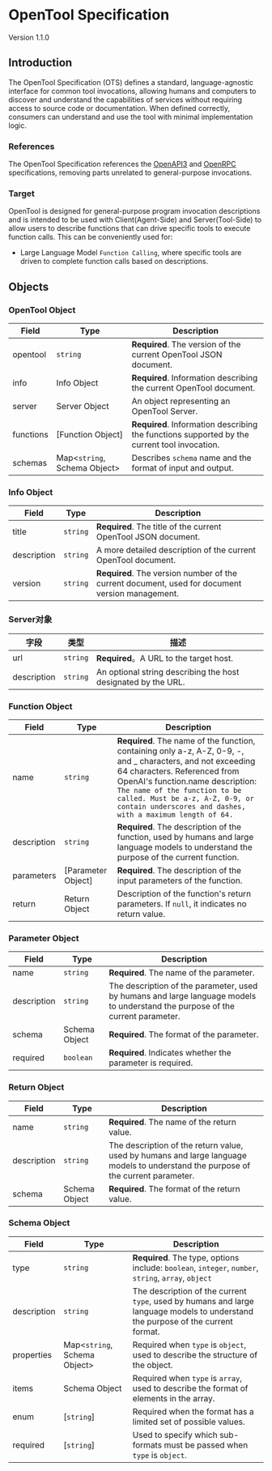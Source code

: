 # OpenTool Specification

Version 1.1.0

## Introduction

The OpenTool Specification (OTS) defines a standard, language-agnostic interface for common tool invocations, allowing humans and computers to discover and understand the capabilities of services without requiring access to source code or documentation. When defined correctly, consumers can understand and use the tool with minimal implementation logic.

### References

The OpenTool Specification references the [OpenAPI3](https://swagger.io/specification/) and [OpenRPC](https://spec.open-rpc.org/) specifications, removing parts unrelated to general-purpose invocations.

### Target

OpenTool is designed for general-purpose program invocation descriptions and is intended to be used with Client(Agent-Side) and Server(Tool-Side) to allow users to describe functions that can drive specific tools to execute function calls. This can be conveniently used for:
- Large Language Model `Function Calling`, where specific tools are driven to complete function calls based on descriptions.

## Objects

### OpenTool Object

| Field     | Type                         | Description                                                                                  |
|-----------|------------------------------|----------------------------------------------------------------------------------------------|
| opentool  | `string`                     | **Required**. The version of the current OpenTool JSON document.                             |
| info      | Info Object                  | **Required**. Information describing the current OpenTool document.                          |
| server    | Server Object                | An object representing an OpenTool Server.                                                   |
| functions | \[Function Object\]          | **Required**. Information describing the functions supported by the current tool invocation. |
| schemas   | Map<`string`, Schema Object> | Describes `schema` name and the format of input and output.                                  |

### Info Object

| Field       | Type     | Description                                                                                     |
|-------------|----------|-------------------------------------------------------------------------------------------------|
| title       | `string` | **Required**. The title of the current OpenTool JSON document.                                  |
| description | `string` | A more detailed description of the current OpenTool document.                                   |
| version     | `string` | **Required**. The version number of the current document, used for document version management. |

### Server对象

| 字段          | 类型       | 描述                                                            |
|-------------|----------|---------------------------------------------------------------|
| url         | `string` | **Required**。A URL to the target host.                        |
| description | `string` | An optional string describing the host designated by the URL. |

### Function Object

| Field       | Type                 | Description                                                                                                                                                                                                                                                                                                      |
|-------------|----------------------|------------------------------------------------------------------------------------------------------------------------------------------------------------------------------------------------------------------------------------------------------------------------------------------------------------------|
| name        | `string`             | **Required**. The name of the function, containing only a-z, A-Z, 0-9, -, and _ characters, and not exceeding 64 characters. Referenced from OpenAI's function.name description: `The name of the function to be called. Must be a-z, A-Z, 0-9, or contain underscores and dashes, with a maximum length of 64.` |
| description | `string`             | **Required**. The description of the function, used by humans and large language models to understand the purpose of the current function.                                                                                                                                                                       |
| parameters  | \[Parameter Object\] | **Required**. The description of the input parameters of the function.                                                                                                                                                                                                                                           |
| return      | Return Object        | Description of the function's return parameters. If `null`, it indicates no return value.                                                                                                                                                                                                                        |

### Parameter Object

| Field       | Type          | Description                                                                                                                    |
|-------------|---------------|--------------------------------------------------------------------------------------------------------------------------------|
| name        | `string`      | **Required**. The name of the parameter.                                                                                       |
| description | `string`      | The description of the parameter, used by humans and large language models to understand the purpose of the current parameter. |
| schema      | Schema Object | **Required**. The format of the parameter.                                                                                     |
| required    | `boolean`     | **Required**. Indicates whether the parameter is required.                                                                     |

### Return Object

| Field       | Type          | Description                                                                                                                       |
|-------------|---------------|-----------------------------------------------------------------------------------------------------------------------------------|
| name        | `string`      | **Required**. The name of the return value.                                                                                       |
| description | `string`      | The description of the return value, used by humans and large language models to understand the purpose of the current parameter. |
| schema      | Schema Object | **Required**. The format of the return value.                                                                                     |

### Schema Object

| Field       | Type                         | Description                                                                                                                      |
|-------------|------------------------------|----------------------------------------------------------------------------------------------------------------------------------|
| type        | `string`                     | **Required**. The type, options include: `boolean`, `integer`, `number`, `string`, `array`, `object`                             |
| description | `string`                     | The description of the current `type`, used by humans and large language models to understand the purpose of the current format. |
| properties  | Map<`string`, Schema Object> | Required when `type` is `object`, used to describe the structure of the object.                                                  |
| items       | Schema Object                | Required when `type` is `array`, used to describe the format of elements in the array.                                           |
| enum        | \[`string`\]                 | Required when the format has a limited set of possible values.                                                                   |
| required    | \[`string`\]                 | Used to specify which sub-formats must be passed when `type` is `object`.                                                        |
